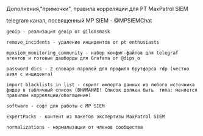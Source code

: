 Дополнения,"примочки", правила корреляции для PT MaxPatrol SIEM

telegram канал, посвященный MP SIEM - @MPSIEMChat
 ~~~~~~~~~~~~~~~~~~~~~~~~~~~~~~~~~~~~~~~~~~~~~~~~~~~~~~
 geoip - реализация geoip от @ilonsmask
 
 remove_incidents - удаление инцидентов от pt enthusiasts

 mpxsiem_monitoring_community - набор конфиг-файлов для telegraf агентов и готовые дашборды для Grafana от @dips_o
  
 password dics - 2 словаря паролей для профиля брутфорса rdp (честно взял с инцидента)
 
 import blacklists in list - скрипт импорта данных из любого источника фидов в табличный список (ВНИМАНИЕ! Список должен быть  типа: меняется правилом корреляции/обогащение)

 software - софт для работы с MP SIEM

 ExpertPacks - контент из пакетов экспертизы MaxPatrol SIEM
 
 normalizations - нормализации от членов сообщества
 
